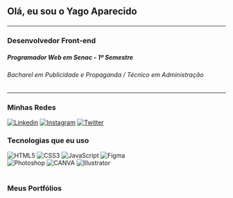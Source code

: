 ## Olá, eu sou o Yago Aparecido <hr>
### Desenvolvedor Front-end
##### Programador Web em Senac - 1º Semestre
###### Bacharel em Publicidade e Propaganda / Técnico em Administração
 <hr>

### Minhas Redes
[![Linkedin](https://img.shields.io/badge/LinkedIn-0077B5?style=for-the-badge&logo=linkedin&logoColor=white)](https://br.linkedin.com/)
[![Instagram](https://img.shields.io/badge/Instagram-E4405F?style=for-the-badge&logo=instagram&logoColor=white)](https://www.instagram.com/)
[![Twitter](https://img.shields.io/badge/Twitter-1DA1F2?style=for-the-badge&logo=twitter&logoColor=white)](https://www.instagram.com/)

### Tecnologias que eu uso

<div style="display: inline_block;">
    <img style="text-align: center" src="https://img.shields.io/badge/HTML5-E34F26?style=for-the-badge&logo=html5&logoColor=white" alt="HTML5" />
    <img style="text-align: center" src="https://img.shields.io/badge/CSS3-1572B6?style=for-the-badge&logo=css3&logoColor=white" alt="CSS3" />
    <img style="text-align: center" src="https://img.shields.io/badge/JavaScript-F7DF1E?style=for-the-badge&logo=javascript&logoColor=black" alt="JavaScript" />
    <img style="text-align: center" src="https://img.shields.io/badge/Figma-F24E1E?style=for-the-badge&logo=figma&logoColor=white" alt="Figma" /><br>
    <img style="text-align: center" src="https://img.shields.io/badge/Adobe%20Photoshop-31A8FF?style=for-the-badge&logo=Adobe%20Photoshop&logoColor=black" alt="Photoshop" />
    <img style="text-align: center" src="https://img.shields.io/badge/Canva-%2300C4CC.svg?&style=for-the-badge&logo=Canva&logoColor=white" alt="CANVA" />
    <img style="text-align: center" src="https://img.shields.io/badge/Adobe%20Illustrator-FF9A00?style=for-the-badge&logo=adobe%20illustrator&logoColor=white" alt="Illustrator" />
</div><br>

### Meus Portfólios


<!---
YagoABSC/YagoABSC is a ✨ special ✨ repository because its `README.md` (this file) appears on your GitHub profile.
You can click the Preview link to take a look at your changes.
--->
